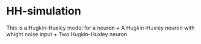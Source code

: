 # HH-simulation
This is a Hugkin-Huxley model for a neuron + A Hugkin-Huxley neuron with whight noise input + Two Hugkin-Huxley neuron
